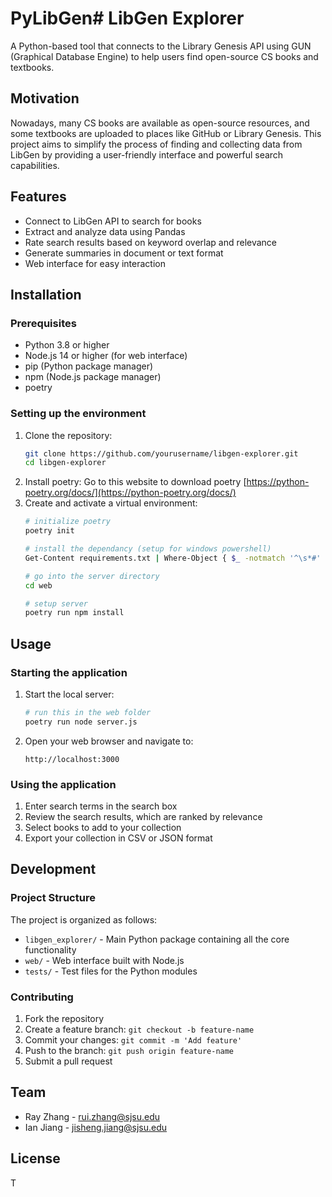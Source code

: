 # PyLibGen# LibGen Explorer

A Python-based tool that connects to the Library Genesis API using GUN (Graphical Database Engine) to help users find open-source CS books and textbooks.

## Motivation

Nowadays, many CS books are available as open-source resources, and some textbooks are uploaded to places like GitHub or Library Genesis. This project aims to simplify the process of finding and collecting data from LibGen by providing a user-friendly interface and powerful search capabilities.

## Features

- Connect to LibGen API to search for books
- Extract and analyze data using Pandas
- Rate search results based on keyword overlap and relevance
- Generate summaries in document or text format
- Web interface for easy interaction

## Installation

### Prerequisites

- Python 3.8 or higher
- Node.js 14 or higher (for web interface)
- pip (Python package manager)
- npm (Node.js package manager)
- poetry

### Setting up the environment

1. Clone the repository:
   ```bash
   git clone https://github.com/yourusername/libgen-explorer.git
   cd libgen-explorer
   ```
2. Install poetry:
    Go to this website to download poetry [https://python-poetry.org/docs/](https://python-poetry.org/docs/)
3. Create and activate a virtual environment:
   ```bash
   # initialize poetry
   poetry init

   # install the dependancy (setup for windows powershell)
   Get-Content requirements.txt | Where-Object { $_ -notmatch '^\s*#' -and $_ -ne '' } | ForEach-Object { poetry add $_ }

   # go into the server directory
   cd web 

   # setup server
   poetry run npm install
   ```

## Usage

### Starting the application

1. Start the local server:
   ```bash
   # run this in the web folder
   poetry run node server.js
   ```

2. Open your web browser and navigate to:
   ```
   http://localhost:3000
   ```

### Using the application

1. Enter search terms in the search box
2. Review the search results, which are ranked by relevance
3. Select books to add to your collection
4. Export your collection in CSV or JSON format

## Development

### Project Structure

The project is organized as follows:

- `libgen_explorer/` - Main Python package containing all the core functionality
- `web/` - Web interface built with Node.js
- `tests/` - Test files for the Python modules

### Contributing

1. Fork the repository
2. Create a feature branch: `git checkout -b feature-name`
3. Commit your changes: `git commit -m 'Add feature'`
4. Push to the branch: `git push origin feature-name`
5. Submit a pull request

## Team

- Ray Zhang - [rui.zhang@sjsu.edu](mailto:rui.zhang@sjsu.edu)
- Ian Jiang - [jisheng.jiang@sjsu.edu](mailto:jisheng.jiang@sjsu.edu)

## License

T